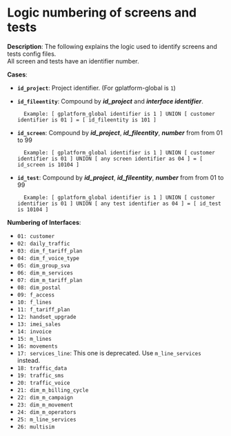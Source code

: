 # Logic numbering of screens and tests

**Description**: The following explains the logic used to identify screens and tests config files.  
All screen and tests have an identifier number.  

**Cases**:  
* **`id_project`**: Project identifier. (For gplatform-global is `1`)

* **`id_fileentity`**: Compound by **_id_project_** and **_interface identifier_**.

        Example: [ gplatform_global identifier is 1 ] UNION [ customer identifier is 01 ] = [ id_fileentity is 101 ]
* **`id_screen`**: Compound by **_id_project_**, **_id_fileentity_**, **_number_** from from 01 to 99

        Example: [ gplatform_global identifier is 1 ] UNION [ customer identifier is 01 ] UNION [ any screen identifier as 04 ] = [ id_screen is 10104 ]
* **`id_test`**: Compound by **_id_project_**, **_id_fileentity_**, **_number_** from from 01 to 99

        Example: [ gplatform_global identifier is 1 ] UNION [ customer identifier is 01 ] UNION [ any test identifier as 04 ] = [ id_test is 10104 ]  

**Numbering of Interfaces**:  
* `01: customer`
* `02: daily_traffic`
* `03: dim_f_tariff_plan`
* `04: dim_f_voice_type`
* `05: dim_group_sva`
* `06: dim_m_services`
* `07: dim_m_tariff_plan`
* `08: dim_postal`
* `09: f_access`
* `10: f_lines`
* `11: f_tariff_plan`
* `12: handset_upgrade`
* `13: imei_sales`
* `14: invoice`
* `15: m_lines`
* `16: movements`
* `17: services_line`: This one is deprecated. Use `m_line_services` instead.
* `18: traffic_data`
* `19: traffic_sms`
* `20: traffic_voice`
* `21: dim_m_billing_cycle`
* `22: dim_m_campaign`
* `23: dim_m_movement`
* `24: dim_m_operators`
* `25: m_line_services`
* `26: multisim`
